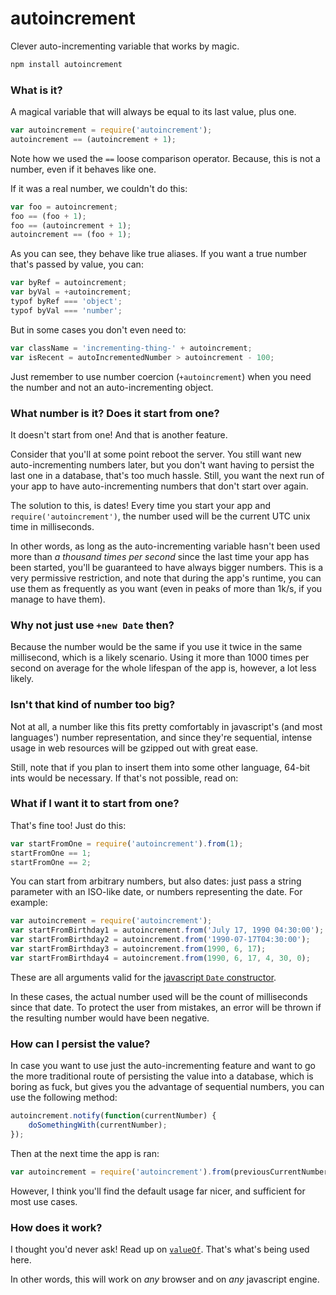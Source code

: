 # autoincrement
Clever auto-incrementing variable that works by magic.

```bash
npm install autoincrement
```

### What is it?

A magical variable that will always be equal to its last value, plus one.

```js
var autoincrement = require('autoincrement');
autoincrement == (autoincrement + 1);
```

Note how we used the `==` loose comparison operator. Because, this is not a number, even if it behaves like one.

If it was a real number, we couldn't do this:

```js
var foo = autoincrement;
foo == (foo + 1);
foo == (autoincrement + 1);
autoincrement == (foo + 1);
```

As you can see, they behave like true aliases. If you want a true number that's passed by value, you can:

```js
var byRef = autoincrement;
var byVal = +autoincrement;
typof byRef === 'object';
typof byVal === 'number';
```

But in some cases you don't even need to:

```js
var className = 'incrementing-thing-' + autoincrement;
var isRecent = autoIncrementedNumber > autoincrement - 100;
```

Just remember to use number coercion (`+autoincrement`) when you need the number and not an auto-incrementing object.

### What number is it? Does it start from one?

It doesn't start from one! And that is another feature.

Consider that you'll at some point reboot the server. You still want new auto-incrementing numbers later, but you don't want having to persist the last one in a database, that's too much hassle. Still, you want the next run of your app to have auto-incrementing numbers that don't start over again.

The solution to this, is dates! Every time you start your app and `require('autoincrement')`, the number used will be the current UTC unix time in milliseconds.

In other words, as long as the auto-incrementing variable hasn't been used more than *a thousand times per second* since the last time your app has been started, you'll be guaranteed to have always bigger numbers. This is a very permissive restriction, and note that during the app's runtime, you can use them as frequently as you want (even in peaks of more than 1k/s, if you manage to have them).

### Why not just use `+new Date` then?

Because the number would be the same if you use it twice in the same millisecond, which is a likely scenario. Using it more than 1000 times per second on average for the whole lifespan of the app is, however, a lot less likely.

### Isn't that kind of number too big?

Not at all, a number like this fits pretty comfortably in javascript's (and most languages') number representation, and since they're sequential, intense usage in web resources will be gzipped out with great ease.

Still, note that if you plan to insert them into some other language, 64-bit ints would be necessary. If that's not possible, read on:

### What if I want it to start from one?

That's fine too! Just do this:

```js
var startFromOne = require('autoincrement').from(1);
startFromOne == 1;
startFromOne == 2;
```

You can start from arbitrary numbers, but also dates: just pass a string parameter with an ISO-like date, or numbers representing the date. For example:

```js
var autoincrement = require('autoincrement');
var startFromBirthday1 = autoincrement.from('July 17, 1990 04:30:00');
var startFromBirthday2 = autoincrement.from('1990-07-17T04:30:00');
var startFromBirthday3 = autoincrement.from(1990, 6, 17);
var startFromBirthday4 = autoincrement.from(1990, 6, 17, 4, 30, 0);
```

These are all arguments valid for the [javascript `Date` constructor](https://developer.mozilla.org/en-US/docs/Web/JavaScript/Reference/Global_Objects/Date).

In these cases, the actual number used will be the count of milliseconds since that date. To protect the user from mistakes, an error will be thrown if the resulting number would have been negative.

### How can I persist the value?

In case you want to use just the auto-incrementing feature and want to go the more traditional route of persisting the value into a database, which is boring as fuck, but gives you the advantage of sequential numbers, you can use the following method:

```js
autoincrement.notify(function(currentNumber) {
    doSomethingWith(currentNumber);
});
```

Then at the next time the app is ran:

```js
var autoincrement = require('autoincrement').from(previousCurrentNumber + 1);
```

However, I think you'll find the default usage far nicer, and sufficient for most use cases.

### How does it work?

I thought you'd never ask! Read up on [`valueOf`](https://developer.mozilla.org/en-US/docs/Web/JavaScript/Reference/Global_Objects/Object/valueOf). That's what's being used here.

In other words, this will work on *any* browser and on *any* javascript engine.
